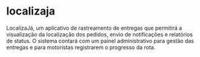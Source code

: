 # localizaja
LocalizaJá, um aplicativo de rastreamento de entregas que permitirá a visualização da localização dos pedidos, envio de notificações e relatórios de status. O sistema contará com um painel administrativo para gestão das entregas e para motoristas registrarem o progresso da rota.
